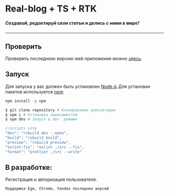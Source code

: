 # Real-blog + TS + RTK

##### Cоздавай, редактируй свои статьи и делись с ними в мире!

---

## Проверить

Проверить последнюю версию web приложения можно [здесь](https://real-blog-nu.vercel.app).

## Запуск

Для запуска у вас должен быть установлен [Node.js](http://nodejs.org)
Для установки пакетов используется [npm](https://www.npmjs.com)

```bash
npm install -g npm
```

```bash
$ git clone repository # Клонирование репозитория
$ npm i # Установка зависимостей
$ npm dev # Запуск в dev  режиме
```

```js
//scripts vite
"dev": "rsbuild dev --open",
"build": "rsbuild build",
"preview": "rsbuild preview",
"eslint:fix": "eslint ./src --fix",
"format": "prettier ./src --write"
```

## В разработке:
Регистрация и авторизация пользователя.


`Поддержка Ege, Chrome, Yandex последних версий`
